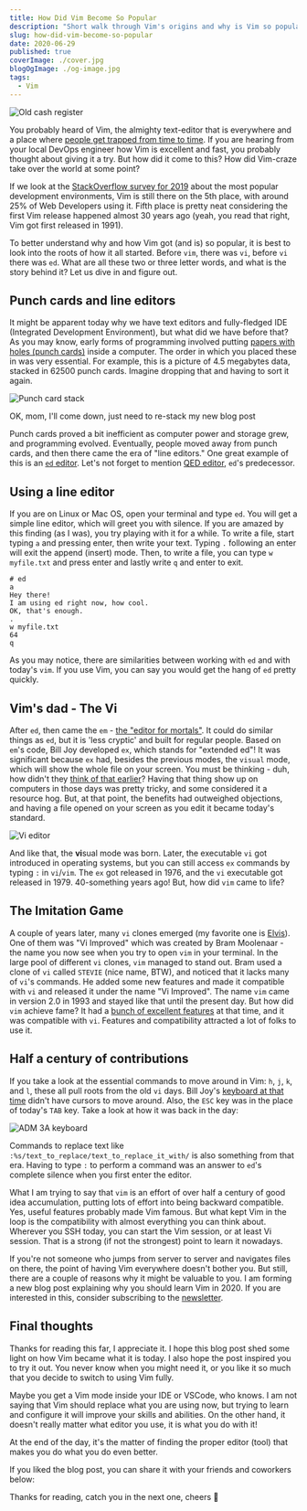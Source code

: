 ```yaml
---
title: How Did Vim Become So Popular
description: "Short walk through Vim's origins and why is Vim so popular today"
slug: how-did-vim-become-so-popular
date: 2020-06-29
published: true
coverImage: ./cover.jpg
blogOgImage: ./og-image.jpg
tags:
  - Vim
---
```


![Old cash register](./cover.jpg)

You probably heard of Vim, the almighty text-editor that is everywhere and
a place where [people get trapped from time to time](https://stackoverflow.com/questions/11828270/how-do-i-exit-the-vim-editor).
If you are hearing from your local DevOps engineer how Vim is excellent and
fast, you probably thought about giving it a try. But how did it come
to this? How did Vim-craze take over the world at some point?

If we look at the
[StackOverflow survey for 2019](https://insights.stackoverflow.com/survey/2019#technology-_-most-popular-development-environments)
about the most popular development environments, Vim is still there on the 5th
place, with around 25% of Web Developers using it. Fifth place is pretty neat
considering the first Vim release happened almost 30 years ago (yeah, you read
that right, Vim got first released in 1991).

To better understand why and how Vim got (and is) so popular, it is best to
look into the roots of how it all started. Before `vim`, there was `vi`, before
`vi` there was `ed`. What are all these two or three letter words, and
what is the story behind it? Let us dive in and figure out.

## Punch cards and line editors

It might be apparent today why we have text editors and fully-fledged IDE
(Integrated Development Environment), but what did we have before that?
As you may know, early forms of programming involved putting [papers with
holes (punch cards)](https://en.wikipedia.org/wiki/Punched_card) inside a
computer. The order in which you placed these in was very essential. For example, this
is a picture of 4.5 megabytes data, stacked in 62500 punch cards. Imagine
dropping that and having to sort it again.

![Punch card stack](./punch-card-stack.jpg)

<div class="photo-caption">
  OK, mom, I'll come down, just need to re-stack my new blog post
</div>

Punch cards proved a bit inefficient as computer power and storage grew, and
programming evolved. Eventually, people moved away from punch cards, and then
there came the era of "line editors." One great example of this is an
[`ed` editor](<https://en.wikipedia.org/wiki/Ed_(text_editor)>). Let's not forget to
mention [QED editor](https://www.bell-labs.com/usr/dmr/www/qedman.html),
`ed`'s predecessor.

## Using a line editor

If you are on Linux or Mac OS, open your terminal and type `ed`. You
will get a simple line editor, which will greet you with silence.
If you are amazed by this finding (as I was), you try playing with it for a while. To write
a file, start typing `a` and pressing enter, then write your text. Typing `.`
following an enter will exit the append (insert) mode. Then, to write a file, you can
type `w myfile.txt` and press enter and lastly write `q` and enter to exit.

```
# ed
a
Hey there!
I am using ed right now, how cool.
OK, that's enough.
.
w myfile.txt
64
q
```

As you may notice, there are similarities between working with `ed` and with
today's `vim`. If you use Vim, you can say you would get the hang of `ed` pretty
quickly.

## Vim's dad - The Vi

After `ed`, then came the `em` - [the "editor for mortals"](http://www.eecs.qmul.ac.uk/~gc/history/).
It could do similar things as `ed`, but it is 'less cryptic' and built for
regular people. Based on `em`'s code, Bill Joy developed `ex`, which
stands for "extended ed"! It was significant because `ex` had, besides the previous
modes, the `visual` mode, which will show the whole file on your screen. You
must be thinking - duh, how didn't they [think of that earlier](https://www.bell-labs.com/usr/dmr/www/qed.html)?
Having that thing show up on computers in those days was pretty tricky,
and some considered it a resource hog. But, at that point, the benefits had
outweighed objections, and having a file opened on your screen as you edit it
became today's standard.

![Vi editor](./vi.png)

And like that, the **vi**sual mode was born. Later, the executable `vi` got
introduced in operating systems, but you can still access `ex` commands by
typing `:` in `vi`/`vim`. The `ex` got released in 1976, and the `vi`
executable got released in 1979. 40-something years ago! But, how did `vim` came to life?

## The Imitation Game

A couple of years later, many `vi` clones emerged (my favorite one is
[Elvis](<https://en.wikipedia.org/wiki/Elvis_(text_editor)>)). One of them was "Vi
Improved" which was created by Bram Moolenaar - the name you now see when you
try to open `vim` in your terminal. In the large pool of different `vi` clones,
`vim` managed to stand out. Bram used a clone of `vi` called `STEVIE` (nice
name, BTW), and noticed that it lacks many of `vi`'s commands. He added
some new features and made it compatible with `vi` and released it under
the name "Vi Improved". The name `vim` came in version 2.0 in 1993 and
stayed like that until the present day. But how did `vim` achieve fame? It had a
[bunch of excellent features](<https://en.wikipedia.org/wiki/Vim_(text_editor)#Features_and_improvements_over_vi>)
at that time, and it was compatible with `vi`. Features and compatibility attracted a lot of folks to use it.

## Half a century of contributions

If you take a look at the essential commands to move around in Vim: `h`, `j`,
`k`, and `l`, these all pull roots from the old `vi` days. Bill Joy's
[keyboard at that time](https://en.wikipedia.org/wiki/ADM-3A)
didn't have cursors to move around. Also, the `ESC` key was in the place
of today's `TAB` key. Take a look at how it was back in the day:

![ADM 3A keyboard](./adm-3a-keyboard.png)

Commands to replace text like `:%s/text_to_replace/text_to_replace_it_with/` is
also something from that era. Having to type `:` to perform a command
was an answer to `ed`'s complete silence when you first enter the editor.

What I am trying to say that `vim` is an effort of over half a century of
good idea accumulation, putting lots of effort into being backward compatible.
Yes, useful features probably made Vim famous. But what kept Vim in the loop is
the compatibility with almost everything you can think about. Wherever you SSH
today, you can start the Vim session, or at least Vi session. That is a strong
(if not the strongest) point to learn it nowadays.

If you're not someone who jumps from server to server and navigates files on
there, the point of having Vim everywhere doesn't bother you. But
still, there are a couple of reasons why it might be valuable to you. I am forming
a new blog post explaining why you should learn Vim in 2020. If you are interested
in this, consider subscribing to the [newsletter](/newsletter).

## Final thoughts

Thanks for reading this far, I appreciate it. I hope this blog post shed some
light on how Vim became what it is today. I also hope the post inspired you to
try it out. You never know when you might need it, or you like it so much that
you decide to switch to using Vim fully.

Maybe you get a Vim mode inside your IDE or VSCode, who knows. I am not saying
that Vim should replace what you are using now, but trying to learn and
configure it will improve your skills and abilities. On the other hand, it doesn't really
matter what editor you use, it is what you do with it!

At the end of the day, it's the matter of finding the proper editor
(tool) that makes you do what you do even better.

If you liked the blog post, you can share it with your friends and coworkers below:

Thanks for reading, catch you in the next one, cheers 🍻
